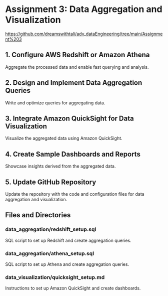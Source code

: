 # Assignment 3: Data Aggregation and Visualization

https://github.com/dreamswithtali/adv_dataEngineering/tree/main/Assignment%203

## 1. Configure AWS Redshift or Amazon Athena
Aggregate the processed data and enable fast querying and analysis.

## 2. Design and Implement Data Aggregation Queries
Write and optimize queries for aggregating data.

## 3. Integrate Amazon QuickSight for Data Visualization
Visualize the aggregated data using Amazon QuickSight.

## 4. Create Sample Dashboards and Reports
Showcase insights derived from the aggregated data.

## 5. Update GitHub Repository
Update the repository with the code and configuration files for data aggregation and visualization.

## Files and Directories

### data_aggregation/redshift_setup.sql
SQL script to set up Redshift and create aggregation queries.

### data_aggregation/athena_setup.sql
SQL script to set up Athena and create aggregation queries.

### data_visualization/quicksight_setup.md
Instructions to set up Amazon QuickSight and create dashboards.
